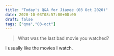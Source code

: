```yaml
---
title: "Today's Q&A for Jiayee (03 Oct 2020)"
date: 2020-10-03T08:57:00+08:00
draft: false
tags: ["qna","03-oct"]
---
```

> What was the last bad movie you watched?

I usually like the movies I watch.
